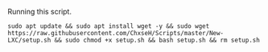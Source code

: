 Running this script.  

`sudo apt update && sudo apt install wget -y && sudo wget https://raw.githubusercontent.com/ChxseH/Scripts/master/New-LXC/setup.sh && sudo chmod +x setup.sh && bash setup.sh && rm setup.sh`
